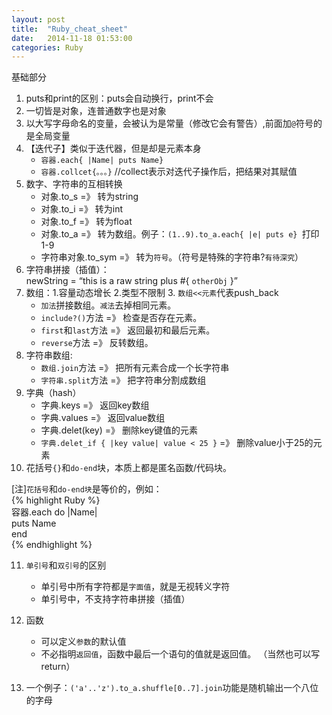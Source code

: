 ```yaml
---     
layout: post     
title:  "Ruby_cheat_sheet"     
date:   2014-11-18 01:53:00     
categories: Ruby     
---     
```


基础部分     

1. puts和print的区别：puts会自动换行，print不会     
2. 一切皆是对象，连普通数字也是对象     
3. 以大写字母命名的变量，会被认为是常量（修改它会有警告）,前面加`@`符号的是全局变量     
4. 【迭代子】类似于迭代器，但是却是元素本身     
    - `容器.each{ |Name| puts Name}`     
    - `容器.collcet{。。。}`  //collect表示对迭代子操作后，把结果对其赋值     
5. 数字、字符串的互相转换     
    - 对象.to_s  =》   转为string     
    - 对象.to_i   =》  转为int     
    - 对象.to_f   =》  转为float     
    - 对象.to_a   =》  转为数组。例子：`(1..9).to_a.each{ |e| puts e} `打印1-9     
    - 字符串对象.to_sym  =》  转为`符号`。（符号是特殊的字符串?`有待深究`）     
6. 字符串拼接（插值）：     
    newString = “this is a raw string plus #{ `otherObj` }”     
7.  数组：1.容量动态增长 2.类型不限制 3. `数组<<元素`代表push_back     
    - `加法`拼接数组。`减法`去掉相同元素。     
    - `include?()`方法    =》  检查是否存在元素。     
    - `first`和`last`方法  =》  返回最初和最后元素。     
    - `reverse`方法   =》  反转数组。      
8. 字符串数组:     
    - `数组.join`方法   =》  把所有元素合成一个长字符串     
    - `字符串.split`方法 =》  把字符串分割成数组     
9. 字典（hash）     
    - 字典.keys   =》  返回key数组     
    - 字典.values =》  返回value数组     
    - 字典.delet(key) =》  删除key键值的元素     
    - `字典.delet_if { |key value| value < 25 }`  =》  删除value小于25的元素       
10. 花括号`{}`和`do-end`块，本质上都是匿名函数/代码块。     

[注]`花括号`和`do-end块`是等价的，例如：     
{% highlight Ruby %}     
容器.each do |Name|     
    puts Name    
end    
{% endhighlight %}     
 
11. `单引号`和`双引号`的区别     
    - 单引号中所有字符都是`字面值`，就是无视转义字符     
    - 单引号中，不支持字符串拼接（插值）     

12. 函数     
    - 可以定义`参数`的默认值     
    - 不必指明`返回值`，函数中最后一个语句的值就是返回值。 （当然也可以写return）     

13. 一个例子：`('a'..'z').to_a.shuffle[0..7].join`功能是随机输出一个八位的字母     

